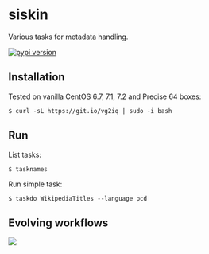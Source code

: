 siskin
======

Various tasks for metadata handling.

[![pypi version](http://img.shields.io/pypi/v/siskin.svg?style=flat)](https://pypi.python.org/pypi/siskin)

Installation
------------

Tested on vanilla CentOS 6.7, 7.1, 7.2 and Precise 64 boxes:

    $ curl -sL https://git.io/vg2iq | sudo -i bash

Run
---

List tasks:

    $ tasknames

Run simple task:

    $ taskdo WikipediaTitles --language pcd

Evolving workflows
------------------

![](http://i.imgur.com/8bFvSvN.gif)
